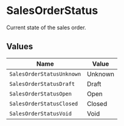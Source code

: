 # SalesOrderStatus

Current state of the sales order.


## Values

| Name                      | Value                     |
| ------------------------- | ------------------------- |
| `SalesOrderStatusUnknown` | Unknown                   |
| `SalesOrderStatusDraft`   | Draft                     |
| `SalesOrderStatusOpen`    | Open                      |
| `SalesOrderStatusClosed`  | Closed                    |
| `SalesOrderStatusVoid`    | Void                      |